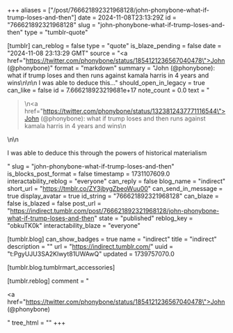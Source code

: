 +++
aliases = ["/post/766621892321968128/john-phonybone-what-if-trump-loses-and-then"]
date = 2024-11-08T23:13:29Z
id = "766621892321968128"
slug = "john-phonybone-what-if-trump-loses-and-then"
type = "tumblr-quote"

[tumblr]
can_reblog = false
type = "quote"
is_blaze_pending = false
date = "2024-11-08 23:13:29 GMT"
source = "<a href=\"https://twitter.com/phonybone/status/1854121236567040478\">John (@phonybone)</a>"
format = "markdown"
summary = "John (@phonybone): what if trump loses and then runs against kamala harris in 4 years and wins\n\n\n I was able to deduce this..."
should_open_in_legacy = true
can_like = false
id = 7.666218923219681e+17
note_count = 0.0
text = "<blockquote><p>\n<a href=\"https://twitter.com/phonybone/status/1323812437771116544\">John (@phonybone)</a>: what if trump loses and then runs against kamala harris in 4 years and wins\n</p></blockquote>\n\n<p>I was able to deduce this through the powers of historical materialism</p>"
slug = "john-phonybone-what-if-trump-loses-and-then"
is_blocks_post_format = false
timestamp = 1731107609.0
interactability_reblog = "everyone"
can_reply = false
blog_name = "indirect"
short_url = "https://tmblr.co/ZY3jbygZbeoWuu00"
can_send_in_message = true
display_avatar = true
id_string = "766621892321968128"
can_blaze = false
is_blazed = false
post_url = "https://indirect.tumblr.com/post/766621892321968128/john-phonybone-what-if-trump-loses-and-then"
state = "published"
reblog_key = "obkuTK0k"
interactability_blaze = "everyone"

[tumblr.blog]
can_show_badges = true
name = "indirect"
title = "indirect"
description = ""
url = "https://indirect.tumblr.com/"
uuid = "t:PgyUJU3SA2Klwyt81UWAwQ"
updated = 1739757070.0

[tumblr.blog.tumblrmart_accessories]

[tumblr.reblog]
comment = "<p><a href=\"https://twitter.com/phonybone/status/1854121236567040478\">John (@phonybone)</a></p>"
tree_html = ""
+++
